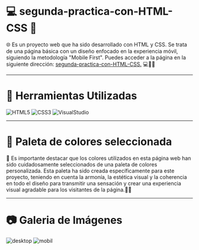 # 💻 segunda-practica-con-HTML-CSS 📱

🌐 Es un proyecto web que ha sido desarrollado con HTML y CSS. Se trata de una página básica con un diseño enfocado en la experiencia móvil, siguiendo la metodología "Mobile First". 
Puedes acceder a la página en la siguiente dirección: [segunda-practica-con-HTML-CSS.](https://mdmserra.github.io/segunda-practica-con-HTML-CSS/#) 💻🎨📱

---

# 🔧 Herramientas Utilizadas

![HTML5](https://img.shields.io/badge/html5-%23E34F26.svg?style=for-the-badge&logo=html5&logoColor=white)
![CSS3](https://img.shields.io/badge/css3-%231572B6.svg?style=for-the-badge&logo=css3&logoColor=white)
![VisualStudio](https://img.shields.io/badge/Visual%20Studio%20Code-%23007ACC.svg?style=for-the-badge&logo=visual-studio-code&logoColor=white)

---

# 🎨 Paleta de colores seleccionada

🌈 Es importante destacar que los colores utilizados en esta página web han sido cuidadosamente seleccionados de una paleta de colores personalizada. Esta paleta ha sido creada específicamente para este proyecto, teniendo en cuenta la armonía, la estética visual y la coherencia en todo el diseño para transmitir una sensación y crear una experiencia visual agradable para los visitantes de la página.🎨✨

---

# 📷 Galeria de Imágenes

![desktop](https://github.com/MDMSerra/segunda-practica-con-HTML-CSS/assets/122322927/5e20171a-e96a-43d6-a06f-7947c4986133)
![mobil](https://github.com/MDMSerra/segunda-practica-con-HTML-CSS/assets/122322927/88bdfa1b-a0b4-46c5-b653-9ef960776ad5)


